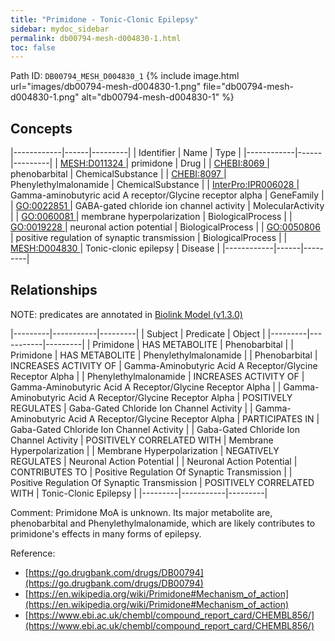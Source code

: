```yaml
---
title: "Primidone - Tonic-Clonic Epilepsy"
sidebar: mydoc_sidebar
permalink: db00794-mesh-d004830-1.html
toc: false 
---
```



Path ID: `DB00794_MESH_D004830_1`
{% include image.html url="images/db00794-mesh-d004830-1.png" file="db00794-mesh-d004830-1.png" alt="db00794-mesh-d004830-1" %}

## Concepts

|------------|------|---------|
| Identifier | Name | Type    |
|------------|------|---------|
| <a href="https://identifiers.org/MESH:D011324">MESH:D011324 </a> | primidone | Drug |
| <a href="https://identifiers.org/CHEBI:8069">CHEBI:8069 </a> | phenobarbital | ChemicalSubstance |
| <a href="https://identifiers.org/CHEBI:8097">CHEBI:8097 </a> | Phenylethylmalonamide | ChemicalSubstance |
| <a href="https://identifiers.org/InterPro:IPR006028">InterPro:IPR006028 </a> | Gamma-aminobutyric acid A receptor/Glycine receptor alpha | GeneFamily |
| <a href="https://identifiers.org/GO:0022851">GO:0022851 </a> | GABA-gated chloride ion channel activity | MolecularActivity |
| <a href="https://identifiers.org/GO:0060081">GO:0060081 </a> | membrane hyperpolarization | BiologicalProcess |
| <a href="https://identifiers.org/GO:0019228">GO:0019228 </a> | neuronal action potential | BiologicalProcess |
| <a href="https://identifiers.org/GO:0050806">GO:0050806 </a> | positive regulation of synaptic transmission | BiologicalProcess |
| <a href="https://identifiers.org/MESH:D004830">MESH:D004830 </a> | Tonic-clonic epilepsy | Disease |
|------------|------|---------|

## Relationships


NOTE: predicates are annotated in <a href="https://github.com/biolink/biolink-model/releases/tag/v1.3.0">Biolink Model (v1.3.0)</a>

|---------|-----------|---------|
| Subject | Predicate | Object  |
|---------|-----------|---------|
| Primidone | HAS METABOLITE | Phenobarbital |
| Primidone | HAS METABOLITE | Phenylethylmalonamide |
| Phenobarbital | INCREASES ACTIVITY OF | Gamma-Aminobutyric Acid A Receptor/Glycine Receptor Alpha |
| Phenylethylmalonamide | INCREASES ACTIVITY OF | Gamma-Aminobutyric Acid A Receptor/Glycine Receptor Alpha |
| Gamma-Aminobutyric Acid A Receptor/Glycine Receptor Alpha | POSITIVELY REGULATES | Gaba-Gated Chloride Ion Channel Activity |
| Gamma-Aminobutyric Acid A Receptor/Glycine Receptor Alpha | PARTICIPATES IN | Gaba-Gated Chloride Ion Channel Activity |
| Gaba-Gated Chloride Ion Channel Activity | POSITIVELY CORRELATED WITH | Membrane Hyperpolarization |
| Membrane Hyperpolarization | NEGATIVELY REGULATES | Neuronal Action Potential |
| Neuronal Action Potential | CONTRIBUTES TO | Positive Regulation Of Synaptic Transmission |
| Positive Regulation Of Synaptic Transmission | POSITIVELY CORRELATED WITH | Tonic-Clonic Epilepsy |
|---------|-----------|---------|

Comment: Primidone MoA is unknown. Its major metabolite are, phenobarbital and Phenylethylmalonamide, which are likely contributes to primidone's effects in many forms of epilepsy.

Reference: 
  - [https://go.drugbank.com/drugs/DB00794](https://go.drugbank.com/drugs/DB00794)
  - [https://en.wikipedia.org/wiki/Primidone#Mechanism_of_action](https://en.wikipedia.org/wiki/Primidone#Mechanism_of_action)
  - [https://www.ebi.ac.uk/chembl/compound_report_card/CHEMBL856/](https://www.ebi.ac.uk/chembl/compound_report_card/CHEMBL856/)
